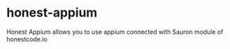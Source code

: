# honest-appium
Honest Appium allows you to use appium connected with Sauron module of honestcode.io
